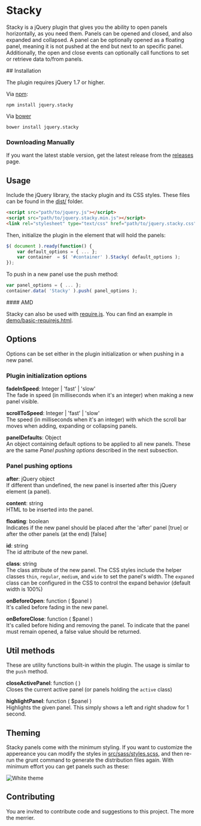 # Stacky
Stacky is a jQuery plugin that gives you the ability to open panels horizontally, as you need them. Panels can be opened and closed, and also expanded and collapsed. A panel can be optionally opened as a floating panel, meaning it is not pushed at the end but next to an specific panel. Additionally, the open and close events can optionally call functions to set or retrieve data to/from panels.

## Installation

The plugin requires jQuery 1.7 or higher.

Via [npm](https://www.npmjs.com/package/jquery.stacky):

```
npm install jquery.stacky
```

Via [bower](https://github.com/jachinte/jquery.stacky/blob/master/bower.json)

```
bower install jquery.stacky
```

### Downloading Manually

If you want the latest stable version, get the latest release from the [releases](https://github.com/jachinte/jquery.stacky/releases) page.

## Usage

Include the jQuery library, the stacky plugin and its CSS styles. These files can be found in the [dist/](dist/) folder.
```html
<script src="path/to/jquery.js"></script>
<script src="path/to/jquery.stacky.min.js"></script>
<link rel="stylesheet" type="text/css" href="path/to/jquery.stacky.css" />
```

Then, initialize the plugin in the element that will hold the panels:

```javascript
$( document ).ready(function() {
    var default_options = { ... };
    var container  = $( '#container' ).Stacky( default_options );
});
```

To push in a new panel use the push method:

```javascript
var panel_options = { ... };
container.data( 'Stacky' ).push( panel_options );
```

#### AMD

Stacky can also be used with [require.js](http://requirejs.org/). You can find an example in [demo/basic-requirejs.html](demo/basic-requirejs.html).

## Options

Options can be set either in the plugin initialization or when pushing in a new panel.

### Plugin initialization options

__fadeInSpeed__: Integer | 'fast' | 'slow'  
The fade in speed (in milliseconds when it's an integer) when making a new panel visible.

__scrollToSpeed__: Integer | 'fast' | 'slow'  
The speed (in milliseconds when it's an integer) with which the scroll bar moves when adding, expanding or collapsing panels.

__panelDefaults__: Object  
An object containing default options to be applied to all new panels. These are the same *Panel pushing options* described in the next subsection.

### Panel pushing options

__after__: jQuery object    
If different than undefined, the new panel is inserted after this jQuery element (a panel).

__content__: string    
HTML to be inserted into the panel.

__floating__: boolean  
Indicates if the new panel should be placed after the 'after' panel [true] or after the other panels (at the end) [false]

__id__: string    
The id attribute of the new panel.

__class__: string    
The class attribute of the new panel. The CSS styles include the helper classes `thin`, `regular`, `medium`, and `wide` to set the panel's width. The `expaned` class can be configured in the CSS to control the expand behavior (default width is 100%)

__onBeforeOpen__: function ( $panel )    
It's called before fading in the new panel.

__onBeforeClose__: function ( $panel )    
It's called before hiding and removing the panel. To indicate that the panel must remain opened, a false value should be returned.

## Util methods

These are utility functions built-in within the plugin. The usage is similar to the `push` method.

__closeActivePanel__: function (  )    
Closes the current active panel (or panels holding the `active` class)

__highlightPanel__: function ( $panel )    
Highlights the given panel. This simply shows a left and right shadow for 1 second.

## Theming

Stacky panels come with the minimum styling. If you want to customize the appereance you can modify the styles in [src/sass/styles.scss](src/sass/styles.scss), and then re-run the grunt command to generate the distribution files again. With minimum effort you can get panels such as these:

![White theme](https://cloud.githubusercontent.com/assets/1284036/6249774/6e0854ae-b757-11e4-81a9-7b89d6bdbb9b.png)

## Contributing

You are invited to contribute code and suggestions to this project. The more the merrier.
